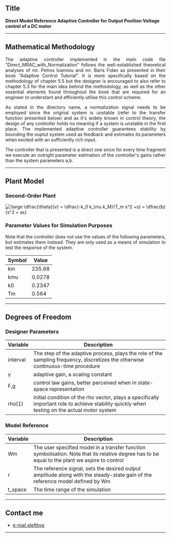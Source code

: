 
## Title
<b>Direct Model Reference Adaptive Controller for Output Position Voltage control of a DC motor </b>

---

## Mathematical Methodology 
<p align=justify>
The adaptive controller implemented in the main code file "Direct_MRAC_with_Normalization" follows the well-established theoretical analyses of mr. Petros Ioannou and mr. Baris Fidan as presented in their book "Adaptive Control Tutorial".
It is more specifically based on the methodology of chapter 5.5 but the designer is encouraged to also refer to chapter 5.3 for the main idea behind the methodology, as well as the other essential elements found throughout the book that are required for an engineer to understant and efficiently utilise this control scheme.
<br>
</p>
<p align=justify>
As stated in the directory name, a normalization signal needs to be employed since the original system is unstable (refer to the transfer function presented below) and as it's widely known in control theory, the design of any controller holds no meaning if a system is unstable in the first place. The implemented adaptive controller guarantees stability by bounding the ouptut system used as feedback and estimates its parameters when excited with an sufficiently rich input. <br> </p>
<p align = justify>
The controller that is presented is a direct one since for every time fragment we execute an outright parameter estimation of the controller's gains rather than the system parameters a,b. 
<br>
</p>

---

## Plant Model
### Second-Order Plant 
<img src="https://latex.codecogs.com/gif.latex?\bg_white&space;\large&space;\dfrac{\theta}{v}&space;=&space;\dfrac{-k_0&space;k_\mu&space;k_M}{T_m&space;s^2&space;&plus;s}&space;=&space;\dfrac{b}{s^2&space;&plus;&space;as}" title="\large \dfrac{\theta}{v} = \dfrac{-k_0 k_\mu k_M}{T_m s^2 +s} = \dfrac{b}{s^2 + as}" />


### Parameter Values for Simulation Purposes 
<p align=justify>
Note that the controller does not use the values of the following parameters, but estimates them instead. They are only used as a means of simulation to test the response of the system.<br>
</p>

| Symbol | Value|
|------|-------------|
| km |235.68|
| kmu | 0.0278|
| k0 | 0.2347|
| Tm | 0.564|

---

## Degrees of Freedom
### Designer Parameters
| Variable| Description |
|------|-------------|
| interval| The step of the adaptive process, plays the role of the sampling frequency, discretizes the otherwise continuous-time procedure|
| γ | adaptive gain, a scaling constant|
| F,g| control law gains, better perceived when in state-space representation |
|rho(1)| initial condition of the rho vector, plays a specifically important role to achieve stability quickly when testing on the actual motor system|

### Model Reference 
| Variable| Description |
|------|-------------|
| Wm| The user specified model in a transfer function symbolisation. Note that its relative degree has to be equal to the plant we aspire to control |                           |
| r     | The reference signal, sets the desired output amplitude along with the steady-state gain of the reference model defined by Wm|
|t_space| The time range of the simulation |

---


## Contact me

- [e-mail elefthvp](mailto:el.papaioannou.96@gmail.com "el.papaioannou.96@gmail.com")

---

